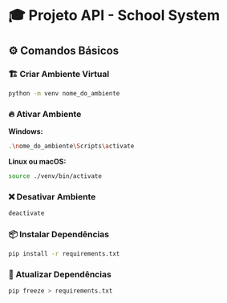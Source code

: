 # 🎓 Projeto API - School System  

## ⚙️ Comandos Básicos  

### 🏗 Criar Ambiente Virtual  
```bash
python -m venv nome_do_ambiente
```

### 🔥 Ativar Ambiente  
**Windows:**  
```bash
.\nome_do_ambiente\Scripts\activate
```
**Linux ou macOS:**  
```bash
source ./venv/bin/activate
```

### ❌ Desativar Ambiente  
```bash
deactivate
```

### 📦 Instalar Dependências  
```bash
pip install -r requirements.txt
```

### 📌 Atualizar Dependências  
```bash
pip freeze > requirements.txt